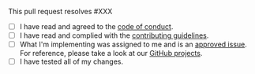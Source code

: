 This pull request resolves #XXX

 - [ ] I have read and agreed to the [code of conduct](https://github.com/p-stream/p-stream/blob/dev/.github/CODE_OF_CONDUCT.md).
 - [ ] I have read and complied with the [contributing guidelines](https://github.com/p-stream/p-stream/blob/dev/.github/CONTRIBUTING.md).
 - [ ] What I'm implementing was assigned to me and is an [approved issue](https://github.com/p-stream/p-stream/issues?q=is%3Aopen+is%3Aissue+label%3Aapproved). For reference, please take a look at our [GitHub projects](https://github.com/p-stream/p-stream/projects).
 - [ ] I have tested all of my changes.
